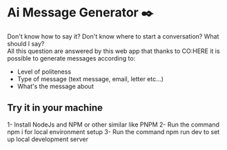 # Ai Message Generator ✒️

Don't know how to say it? Don't know where to start a conversation? What should I say?
</br>
All this question are answered by this web app that thanks to CO:HERE it is possible to
generate messages according to:

- Level of politeness
- Type of message (text message, email, letter etc...)
- What's the message about

## Try it in your machine

1- Install NodeJs and NPM or other similar like PNPM
2- Run the command npm i for local environment setup
3- Run the command npm run dev to set up local development server 